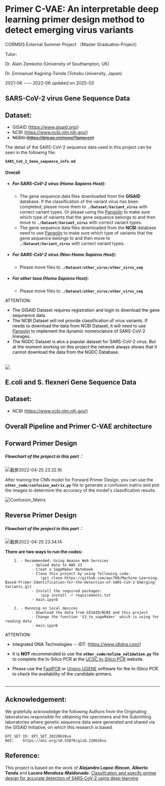 # Primer C-VAE: An interpretable deep learning primer design method to detect emerging virus variants
CORMSIS External Summer Project
（Master Graduation Project）

Tutor: 

Dr. Alain Zemkoho (University of Southampton, UK)

Dr. Emmanuel Kagning-Tsinda (Tohoku University, Japan)

2021-06 ---– 2022-06
updated on 2025-03


## SARS-CoV-2 virus Gene Sequence Data

## Dataset:
- GISAID (https://www.gisaid.org/)
- NCBI (https://www.ncbi.nlm.nih.gov/)
- ~~NGDC (https://big.ac.cn/ncov/?lang=en)~~

The detail of the SARS-CoV-2 sequence data used in this project can be seen in the following file:

**`SARS_CoV_2_Gene_sequence_info.md`**

#### Overall
- ##### For SARS-CoV-2 virus (Homo Sapiens Host):
    - The gene sequence data files downloaded from the **GISAID** database. If the classification of the variant virus has been completed, please move them to **`./Dataset/Variant_virus`** with correct variant types. Or please using the [Pangolin](https://cov-lineages.org/resources/pangolin.html) to make sure which type of variants that the gene sequence belongs to and then move to **`./Dataset/Variant_virus`** with correct variant types.
    - The gene sequence data files downloaded from the **NCBI** database need to use [Pangolin](https://cov-lineages.org/resources/pangolin.html) to make sure which type of variants that the gene sequence belongs to and then move to **`./Dataset/Variant_virus`** with correct variant types.
- ##### For SARS-CoV-2 virus (Non-Homo Sapiens Host):  
    -  Please move files to **`./Dataset/other_virus/other_virus_seq`**
- ##### For other taxa (Homo Sapiens Host):
    -  Please move files to **`./Dataset/other_virus/other_virus_seq`**

<font color='black'><td><tr><table>
ATTENTION: 

- The GISAID Dataset requires registration and login to download the gene sequnence data.
- The NCBI Dataset will not provide classification of virus variants. If needs to download the data from NCBI Dataset, it will need to use [Pangolin](https://cov-lineages.org/resources/pangolin.html) to implement the dynamic nomenclature of SARS-CoV-2 lineages.
- The NGDC Dataset is alos a popular dataset for SARS-CoV-2 virus. But at the moment working on this project the network always shows that it cannot download the data from the NGDC Database.
</td><tr></table></font>

![](https://github.com/cov-lineages/pangolin/raw/master/docs/logo.png)


## E.coli and S. flexneri Gene Sequence Data

## Dataset:
- NCBI (https://www.ncbi.nlm.nih.gov/)


## Overall Pipeline and Primer C-VAE architecture


## Forward Primer Design

##### Flowchart of the project in this part：

![截屏2022-04-25 23.32.16](https://i.imgur.com/lRsu4Rm.png)

After training the CNN model for Forward Primer Design, you can use the **`other_code/confusion_matrix.py`** file to generate a confusion matrix and plot the images to determine the accuracy of the model's classification results.

![Confusion_Matrix](https://i.imgur.com/GYMqvr6.png)


## Reverse Primer Design

##### Flowchart of the project in this part：

![截屏2022-04-25 23.34.14](https://i.imgur.com/sdr4BLN.png)

**There are two ways to run the codes:**
        
        1. - Recommended: Using Amazon Web Services
                - Upload data to AWS S3
                - Creat a SageMaker Notebook
                - Clone this project by using following code:
                    !git clone https://github.com/awc789/Machine-Learning-Based-Primer-Identification-for-the-Detection-of-SARS-CoV-2-Emerging-Variants.git
                - Install the required packages:
                    !pip install -r requirements.txt
                - main.ipynb
        
        2. - Running on local devices
                - Download the data from GISAID/NCBI and this project
                - Change the function 'S3_to_sageMaker' which is using for reading data
                - main.ipynb



<font color='black'><td><tr><table>
ATTENTION: 

-  Integrated DNA Technologies -- IDT: (https://www.idtdna.com/)

- It is **NOT** recommended to use the **`other_code/online_validation.py`** file to complete the In-Silico PCR at the [UCSC In-Silico PCR](https://genome.ucsc.edu/cgi-bin/hgPcr) website.

- Please use the [FastPCR](https://primerdigital.com/fastpcr.html) or [Unipro UGENE](http://ugene.net/) software for the In-Silico PCR to check the availability of the candidate primers.
</td><tr></table></font>

------
## Acknowledgement:
We gratefully acknowledge the following Authors from the Originating laboratories responsible for obtaining the specimens and the Submitting laboratories where genetic sequence data were generated and shared via the GISAID Initiative, on which this research is based.

    EPI_SET ID:	EPI_SET_20220628va
    DOI:	https://doi.org/10.55876/gis8.220628va



## Reference:
This project is based on the work of **Alejandro Lopez‑Rincon**, **Alberto Tonda** and **Lucero Mendoza‑Maldonado**: [Classifcation and specifc primer design for accurate detection of SARS‑CoV‑2 using deep learning](https://www.nature.com/articles/s41598-020-80363-5.pdf)
